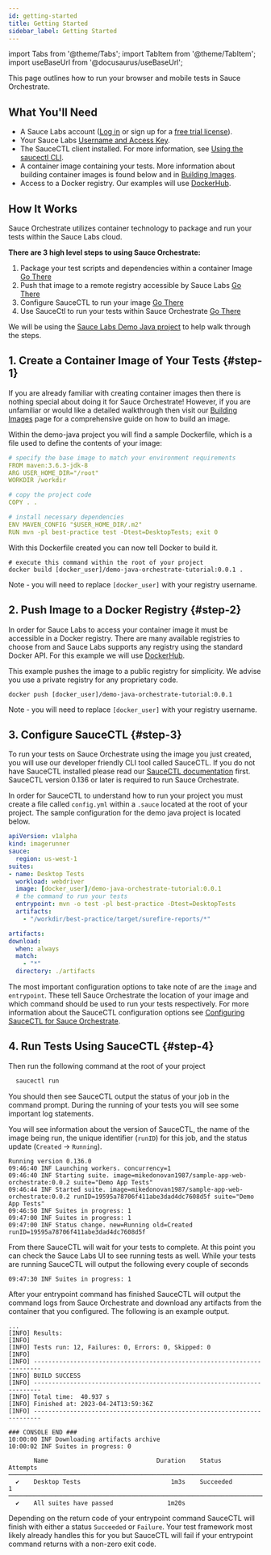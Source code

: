 ```yaml
---
id: getting-started
title: Getting Started
sidebar_label: Getting Started
---
```


import Tabs from '@theme/Tabs';
import TabItem from '@theme/TabItem';
import useBaseUrl from '@docusaurus/useBaseUrl';

This page outlines how to run your browser and mobile tests in Sauce Orchestrate.

## What You'll Need

- A Sauce Labs account ([Log in](https://accounts.saucelabs.com/am/XUI/#login/) or sign up for a [free trial license](https://saucelabs.com/sign-up)).
- Your Sauce Labs [Username and Access Key](https://app.saucelabs.com/user-settings).
- The SauceCTL client installed. For more information, see [Using the saucectl CLI](/dev/cli/saucectl).
- A container image containing your tests. More information about building container images is found below and in [Building Images](/orchestrate/building-images).
- Access to a Docker registry. Our examples will use [DockerHub](https://hub.docker.com).

## How It Works

Sauce Orchestrate utilizes container technology to package and run your tests within the Sauce Labs cloud.

<b>There are 3 high level steps to using Sauce Orchestrate:</b>

1. Package your test scripts and dependencies within a container Image [Go There](#step-1)
2. Push that image to a remote registry accessible by Sauce Labs [Go There](#step-2)
3. Configure SauceCTL to run your image [Go There](#step-4)
4. Use SauceCtl to run your tests within Sauce Orchestrate [Go There](#step-4)

We will be using the [Sauce Labs Demo Java project](https://github.com/saucelabs-training/demo-java) to help walk through the steps.

## 1. Create a Container Image of Your Tests {#step-1}

If you are already familiar with creating container images then there is nothing special about doing it for Sauce Orchestrate! However, if you are unfamiliar or would like a detailed walkthrough then visit our [Building Images](./building-images.md) page for a comprehensive guide on how to build an image.

Within the demo-java project you will find a sample Dockerfile, which is a file used to define the contents of your image:

```yaml showLineNumbers
# specify the base image to match your environment requirements
FROM maven:3.6.3-jdk-8
ARG USER_HOME_DIR="/root"
WORKDIR /workdir

# copy the project code
COPY . .

# install necessary dependencies
ENV MAVEN_CONFIG "$USER_HOME_DIR/.m2"
RUN mvn -pl best-practice test -Dtest=DesktopTests; exit 0
```

With this Dockerfile created you can now tell Docker to build it.

```
# execute this command within the root of your project
docker build [docker_user]/demo-java-orchestrate-tutorial:0.0.1 .
```

Note - you will need to replace `[docker_user]` with your registry username.

## 2. Push Image to a Docker Registry {#step-2}

In order for Sauce Labs to access your container image it must be accessible in a Docker registry. There are many available registries to choose from and Sauce Labs supports any registry using the standard Docker API. For this example we will use [DockerHub](https://hub.docker.com).

This example pushes the image to a public registry for simplicity. We advise you use a private registry for any proprietary code.

```
docker push [docker_user]/demo-java-orchestrate-tutorial:0.0.1
```

Note - you will need to replace `[docker_user]` with your registry username.

## 3. Configure SauceCTL {#step-3}

To run your tests on Sauce Orchestrate using the image you just created, you will use our developer friendly CLI tool called SauceCTL. If you do not have SauceCTL installed please read our [SauceCTL documentation](/dev/cli/saucectl) first. SauceCTL version 0.136 or later is required to run Sauce Orchestrate.

In order for SauceCTL to understand how to run your project you must create a file called `config.yml` within a `.sauce` located at the root of your project. The sample configuration for the demo java project is located below.

```yaml showLineNumbers
apiVersion: v1alpha
kind: imagerunner
sauce:
  region: us-west-1
suites:
- name: Desktop Tests
  workload: webdriver
  image: [docker_user]/demo-java-orchestrate-tutorial:0.0.1
  # the command to run your tests
  entrypoint: mvn -o test -pl best-practice -Dtest=DesktopTests
  artifacts:
    - "/workdir/best-practice/target/surefire-reports/*"

artifacts:
download:
  when: always
  match:
    - "*"
  directory: ./artifacts
```

The most important configuration options to take note of are the `image` and `entrypoint`. These tell Sauce Orchestrate the location of your image and which command should be used to run your tests respectively. For more information about the SauceCTL configuration options see [Configuring SauceCTL for Sauce Orchestrate](./configuring-saucectl).

## 4. Run Tests Using SauceCTL {#step-4}

Then run the following command at the root of your project

```bash
  saucectl run
```

You should then see SauceCTL output the status of your job in the command prompt. During the running of your tests you will see some important log statements.

You will see information about the version of SauceCTL, the name of the image being run, the unique identifier (`runID`) for this job, and the status update (`Created` -> `Running`).

```
Running version 0.136.0
09:46:40 INF Launching workers. concurrency=1
09:46:40 INF Starting suite. image=mikedonovan1987/sample-app-web-orchestrate:0.0.2 suite="Demo App Tests"
09:46:44 INF Started suite. image=mikedonovan1987/sample-app-web-orchestrate:0.0.2 runID=19595a78706f411abe3dad4dc7608d5f suite="Demo App Tests"
09:46:50 INF Suites in progress: 1
09:47:00 INF Suites in progress: 1
09:47:00 INF Status change. new=Running old=Created runID=19595a78706f411abe3dad4dc7608d5f
```

From there SauceCTL will wait for your tests to complete. At this point you can check the Sauce Labs UI to see running tests as well. While your tests are running SauceCTL will output the following every couple of seconds

```
09:47:30 INF Suites in progress: 1
```

After your entrypoint command has finished SauceCTL will output the command logs from Sauce Orchestrate and download any artifacts from the container that you configured. The following is an example output.

```
...
[INFO] Results:
[INFO]
[INFO] Tests run: 12, Failures: 0, Errors: 0, Skipped: 0
[INFO]
[INFO] ------------------------------------------------------------------------
[INFO] BUILD SUCCESS
[INFO] ------------------------------------------------------------------------
[INFO] Total time:  40.937 s
[INFO] Finished at: 2023-04-24T13:59:36Z
[INFO] ------------------------------------------------------------------------

### CONSOLE END ###
10:00:00 INF Downloading artifacts archive
10:00:02 INF Suites in progress: 0

       Name                              Duration    Status       Attempts
────────────────────────────────────────────────────────────────────────────
  ✔    Desktop Tests                         1m3s    Succeeded           1
────────────────────────────────────────────────────────────────────────────
  ✔    All suites have passed               1m20s
```

Depending on the return code of your entrypoint command SauceCTL will finish with either a status `Succeeded` or `Failure`. Your test framework most likely already handles this for you but SauceCTL will fail if your entrypoint command returns with a non-zero exit code.
